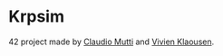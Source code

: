 # Krpsim
42 project made by [Claudio Mutti](https://github.com/Tolo789) and [Vivien Klaousen](https://github.com/vklaouse).
